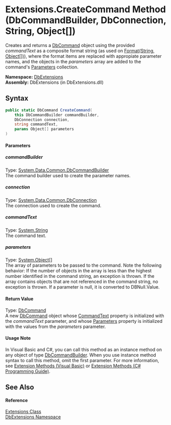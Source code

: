 Extensions.CreateCommand Method (DbCommandBuilder, DbConnection, String, Object[])
==================================================================================
Creates and returns a [DbCommand][1] object using the provided *commandText* as a composite format string (as used on [Format(String, Object[])][2]), where the format items are replaced with appropiate parameter names, and the objects in the *parameters* array are added to the command's [Parameters][3] collection.

**Namespace:** [DbExtensions][4]  
**Assembly:** DbExtensions (in DbExtensions.dll)

Syntax
------

```csharp
public static DbCommand CreateCommand(
	this DbCommandBuilder commandBuilder,
	DbConnection connection,
	string commandText,
	params Object[] parameters
)
```

#### Parameters

##### *commandBuilder*
Type: [System.Data.Common.DbCommandBuilder][5]  
The command builder used to create the parameter names.

##### *connection*
Type: [System.Data.Common.DbConnection][6]  
The connection used to create the command.

##### *commandText*
Type: [System.String][7]  
The command text.

##### *parameters*
Type: [System.Object][8][]  
 The array of parameters to be passed to the command. Note the following behavior: If the number of objects in the array is less than the highest number identified in the command string, an exception is thrown. If the array contains objects that are not referenced in the command string, no exception is thrown. If a parameter is null, it is converted to DBNull.Value.

#### Return Value
Type: [DbCommand][1]  
 A new [DbCommand][1] object whose [CommandText][9] property is initialized with the *commandText* parameter, and whose [Parameters][3] property is initialized with the values from the *parameters* parameter. 
#### Usage Note
In Visual Basic and C#, you can call this method as an instance method on any object of type [DbCommandBuilder][5]. When you use instance method syntax to call this method, omit the first parameter. For more information, see [Extension Methods (Visual Basic)][10] or [Extension Methods (C# Programming Guide)][11].

See Also
--------

#### Reference
[Extensions Class][12]  
[DbExtensions Namespace][4]  

[1]: http://msdn.microsoft.com/en-us/library/852d01k6
[2]: http://msdn.microsoft.com/en-us/library/b1csw23d
[3]: http://msdn.microsoft.com/en-us/library/9czdkzd1
[4]: ../README.md
[5]: http://msdn.microsoft.com/en-us/library/1b38ttdd
[6]: http://msdn.microsoft.com/en-us/library/c790zwhc
[7]: http://msdn.microsoft.com/en-us/library/s1wwdcbf
[8]: http://msdn.microsoft.com/en-us/library/e5kfa45b
[9]: http://msdn.microsoft.com/en-us/library/9d2hk99t
[10]: http://msdn.microsoft.com/en-us/library/bb384936.aspx
[11]: http://msdn.microsoft.com/en-us/library/bb383977.aspx
[12]: README.md